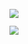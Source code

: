 ![](https://www.nta.go.jp/tmp/23e3187e-df6c-468d-95a0-1a4b1913cf3a/images/01af32c64451aad20d436ec548e680d763990d729d30cb674fe07e1b8a882f70.jpg)

![](https://www.nta.go.jp/tmp/23e3187e-df6c-468d-95a0-1a4b1913cf3a/images/d66f350eda6543169167a1d3e27a963380bf111cee9aa6531ac97f52e47824d5.jpg)
